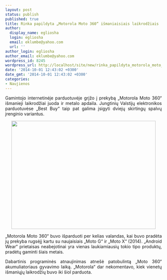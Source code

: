 ```yaml
---
layout: post
status: publish
published: true
title: Rinka papildyta „Motorola Moto 360“ išmaniaisiais laikrodžiais
author:
  display_name: egliosha
  login: egliosha
  email: eklumbe@yahoo.com
  url: ''
author_login: egliosha
author_email: eklumbe@yahoo.com
wordpress_id: 8245
wordpress_url: http://localhost/site/new/rinka_papildyta_motorola_moto_360_ismaniaisiais_laikrodziais/
date: '2014-10-01 12:43:02 +0300'
date_gmt: '2014-10-01 12:43:02 +0300'
categories:
- Naujienos
---
```

<p style="text-align: justify;">
	Gamintojo internetinėje parduotuvėje grįžo į prekybą &bdquo;Motorola Moto 360&ldquo; i&scaron;manieji laikrodžiai juoda ir metalo apdaila. Jungtinių Valstijų elektronikos parduotuvėse &bdquo;Best Buy&ldquo; taip pat galima įsigyti dviejų skirtingų spalvų įrenginio variantus.</p>
<p style="text-align: center;">
	<a href="http://technews.lt/userfiles/Moto-360-Smartwatch4-610x457.png"><img alt="" src="http://technews.lt/userfiles/Moto-360-Smartwatch4-610x457.png" style="width: 464px; height: 348px;" /></a></p>
<p style="text-align: justify;">
	&bdquo;Motorola Moto 360&ldquo; buvo i&scaron;parduoti per kelias valandas, kai buvo pradėta jų prekyba rugsėjį kartu su naujaisiais &bdquo;Moto G&ldquo; ir &bdquo;Moto X&ldquo; (2014). &bdquo;Android Wear&ldquo; prietaisas neabejotinai yra vienas laukiamiausių tokio tipo produktų, pradėtų gaminti &scaron;iais metais.</p>
<p style="text-align: justify;">
	Dabartinis programinės atnaujinimas atne&scaron;ė patobulintą &bdquo;Moto 360&ldquo; akumuliatoriaus gyvavimo laiką. &bdquo;Motorola&ldquo; dar nekomentavo, kiek vienetų i&scaron;maniųjų laikrodžių buvo iki &scaron;iol parduota.</p>
